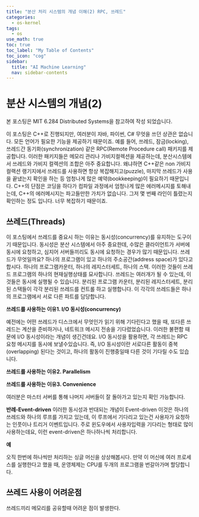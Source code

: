 ```yaml
---
title: "분산 처리 시스템의 개념 이해(2) RPC, 쓰레드" 
categories:
  - os-kernel
tags:
  - os
use_math: true
toc: true
toc_label: "My Table of Contents"
toc_icon: "cog"
sidebar:
  title: "AI Machine Learning"
  nav: sidebar-contents
---
```


# 분산 시스템의 개념(2)

본 포스팅은 MIT 6.284 Distributed Systems을 참고하여 작성 되었습니다.

이 포스팅은 C++로 진행되지만, 여러분이 자바, 파이썬, C# 무엇을 쓰던 상관은 없습니다. 모든 언어가 필요한 기능을 제공하기 때문이죠. 
예를 들어, 쓰레드, 잠금(locking), 쓰레드간 동기화(synchronization) 같은 RPC(Remote Procedure call) 패키지를 제공합니다. 
이러한 패키지들은 메모리 관리나 가비지컬렉션을 제공하는데, 분산시스템에서 쓰레드와 가비지 컬렉션의 조합은 아주 중요합니다. 
왜냐하면 C++같은 non 가비지 컬랙션 랭기지에서 쓰레드를 사용하면 항상 복잡해지고(puzzle), 
마지막 쓰레드가 사용을 끝냈는지 확인을 하는 등 엄청나게 많은 예약(bookkeeping)이 필요하기 때문입니다. 
C++의 단점은 코딩을 하다가 컴파일 과정에서 엄청나게 많은 에러메시지를 토해내는데, 
C++의 에러메시지는 파고들만한 가치가 없습니다. 
그저 몇 번째 라인이 틀렸는지 확인하는 정도 입니다. 너무 복잡하기 때문이죠. 

## 쓰레드(Threads)

이 포스팅에서 쓰레드를 중요시 하는 이유는 동시성(concurrency)를 유지하는 도구이기 때문입니다. 
동시성은 분산 시스템에서 아주 중요한데, 
수많은 클라이언트가 서버에 동시에 요청하고, 심지어 서버들끼리도 동시에 요청하는 경우가 많기 때문입니다. 
쓰레드가 무엇일까요? 
하나의 프로그램이 있고 하나의 주소공간(address space)가 있다고 합시다. 
하나의 프로그램카운터, 하나의 레지스터세트, 하나의 스택. 
이러한 것들이 쓰레드 프로그램의 하나의 현재실행상태를 묘사합니다. 
쓰레드는 여러개가 될 수 있는데, 이것들은 동시에 실행될 수 있습니다. 
분리된 프로그램 카운터, 분리된 레지스터세트, 분리된 스택들이 각각 분리된 쓰레드를 컨트롤 하고 실행합니다. 
이 각각의 쓰레드들은 하나의 프로그램에서 서로 다른 파트를 담당합니다. 

**쓰레드를 사용하는 이유1. I/O 동시성(concurrency)**

예전에는 어떤 쓰레드가 디스크에서 무엇인가 읽기 위해 기다린다고 했을 때, 
또다른 쓰레드는 계산을 준비하거나, 네트워크 메시지 전송을 기다렸었습니다. 
이러한 불편함 때문에 I/O 동시성이라는 개념이 생긴건데요. 
I/O 동시성을 활용하면,  각 쓰레드는  RPC 요청 메시지를 동시에 보낼수있습니다. 
즉, I/O 동시성이란 서로다른 활동이 중복(overlapping) 된다는 것이고, 하나의 활동이 진행중일때 다른 것이 기다릴 수도 있습니다. 

**쓰레드를 사용하는 이유2. Parallelism**

**쓰레드를 사용하는 이유3. Convenience** 

여러분은 마스터 서버를 통해 나머지 서버들이 잘 돌아가고 있는지 확인 가능합니다. 

**반례-Event-driven**
이러한 동시성과 반대되는 개념이 Event-driven
이것은 하나의 쓰레드와 하나의 루프를 가지고 있는데, 
이 루프에서 기다리고 있는건 사용자가 요청하는 인풋이나 트리거 이벤트입니다. 
주로 윈도우에서 사용자입력을 기다리는 형태로 많이 사용하는데요, 
이런 event-driven은 하나하나씩 처리합니다. 

**예**

오직 한번에 하나씩만 처리하는 싱글 머신을 상상해봅시다. 
만약 이 머신에 여러 프로세스를 실행한다고 했을 때, 
운영체제는 CPU를 두개의 프로그램을 번갈아가며 할당합니다. 

## 쓰레드 사용이 어려운점

쓰레드끼리 메모리를 공유할때 어려운 점이 발생한다. 

